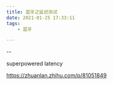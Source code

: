 ```yaml
---
title: 蓝牙之延迟测试
date: 2021-01-25 17:33:11
tags:
	- 蓝牙

---
```


--

superpowered latency



https://zhuanlan.zhihu.com/p/81051849

